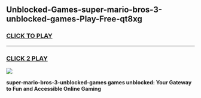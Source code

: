 
## Unblocked-Games-super-mario-bros-3-unblocked-games-Play-Free-qt8xg
<h3>
<a href="https://premium76.site?title=super-mario-bros-3-unblocked-games&ref=09A">CLICK TO PLAY</a></h3>
<hr>

<h3>
<a href="https://premium76.site?title=super-mario-bros-3-unblocked-games&ref=09A">CLICK 2 PLAY</a>
  
</h3>

<a href="https://premium76.site?title=super-mario-bros-3-unblocked-games&ref=09A"><img src="https://clearcache.store/games.png"></a>


**super-mario-bros-3-unblocked-games games unblocked: Your Gateway to Fun and Accessible Online Gaming**
